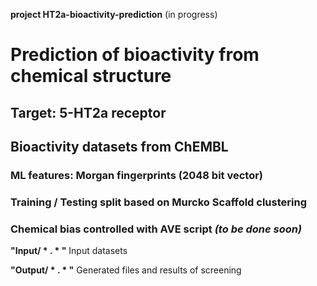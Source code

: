 **project HT2a-bioactivity-prediction** (in progress)
# Prediction of bioactivity from chemical structure 
## Target: 5-HT2a receptor
## Bioactivity datasets from ChEMBL
### ML features: Morgan fingerprints (2048 bit vector)
### Training / Testing split based on Murcko Scaffold clustering

### Chemical bias controlled with AVE script *(to be done soon)*


**"Input/ * . * "**   Input datasets 

**"Output/ * . * "**  Generated files and results of screening 
